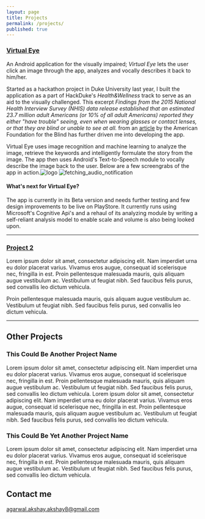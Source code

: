 ```yaml
---
layout: page
title: Projects
permalink: /projects/
published: true
---
```


### [Virtual Eye](https://github.com/venkateshmantha/virtualeye) 
An Android application for the visually impaired; _Virtual Eye_ lets the user click an image through the app, analyzes and vocally describes it back to him/her.

Started as a hackathon project in Duke University last year, I built the application as a part of HackDuke's _Health&Wellness_ track to serve as an aid to the visually challenged. This excerpt _Findings from the 2015 National Health Interview Survey (NHIS) data release established that an estimated 23.7 million adult Americans (or 10% of all adult Americans) reported they either "have trouble" seeing, even when wearing glasses or contact lenses, or that they are blind or unable to see at all._ from an [article](http://www.afb.org/info/blindness-statistics/2) by the American Foundation for the Blind has further driven me into developing the app.

Virtual Eye uses image recognition and machine learning to analyze the image, retrieve the keywords and intelligently formulate the story from the image. The app then uses Android's Text-to-Speech module to vocally describe the image back to the user. Below are a few screengrabs of the app in action.![logo]({{site.baseurl}}//Screenshot_20170626-222627.png) ![fetching_audio_notification]({{site.baseurl}}//Screenshot_20170626-222652.png)

#### What's next for Virtual Eye?

The app is currently in its Beta version and needs further testing and few design improvements to be live on PlayStore. It currently runs using Microsoft's Cognitive Api's and a rehaul of its analyzing module by writing a self-reliant analysis model to enable scale and volume is also being looked upon.

***

### [Project 2](https://github.com/AkshayAgarwal007/Moodly)
Lorem ipsum dolor sit amet, consectetur adipiscing elit. Nam imperdiet urna eu dolor placerat varius. Vivamus eros augue, consequat id scelerisque nec, fringilla in est. Proin pellentesque malesuada mauris, quis aliquam augue vestibulum ac. Vestibulum ut feugiat nibh. Sed faucibus felis purus, sed convallis leo dictum vehicula.

Proin pellentesque malesuada mauris, quis aliquam augue vestibulum ac. Vestibulum ut feugiat nibh. Sed faucibus felis purus, sed convallis leo dictum vehicula.

***

## Other Projects

### This Could Be Another Project Name

  Lorem ipsum dolor sit amet, consectetur adipiscing elit. Nam imperdiet urna eu dolor placerat varius. Vivamus eros augue, consequat id scelerisque nec, fringilla in est. Proin pellentesque malesuada mauris, quis aliquam augue vestibulum ac. Vestibulum ut feugiat nibh. Sed faucibus felis purus, sed convallis leo dictum vehicula. Lorem ipsum dolor sit amet, consectetur adipiscing elit. Nam imperdiet urna eu dolor placerat varius. Vivamus eros augue, consequat id scelerisque nec, fringilla in est. Proin pellentesque malesuada mauris, quis aliquam augue vestibulum ac. Vestibulum ut feugiat nibh. Sed faucibus felis purus, sed convallis leo dictum vehicula.
   
### This Could Be Yet Another Project Name

   Lorem ipsum dolor sit amet, consectetur adipiscing elit. Nam imperdiet urna eu dolor placerat varius. Vivamus eros augue, consequat id scelerisque nec, fringilla in est. Proin pellentesque malesuada mauris, quis aliquam augue vestibulum ac. Vestibulum ut feugiat nibh. Sed faucibus felis purus, sed convallis leo dictum vehicula.


## Contact me

[agarwal.akshay.akshay8@gmail.com](mailto:agarwal.akshay.akshay8@gmail.com)
